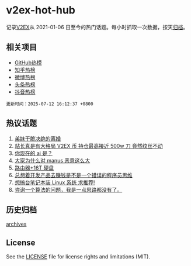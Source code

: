 # v2ex-hot-hub

 记录[V2EX](https://www.v2ex.com/)从 2021-01-06 日至今的热门话题。每小时抓取一次数据，按天[归档](archives)。
 
 ## 相关项目

- [GitHub热榜](https://github.com/snaildev/github-hot-hub)
- [知乎热榜](https://github.com/snaildev/zhihu-hot-hub)
- [微博热榜](https://github.com/snaildev/weibo-hot-hub)
- [头条热榜](https://github.com/snaildev/toutiao-hot-hub)
- [抖音热榜](https://github.com/snaildev/douyin-hot-hub)


 `更新时间：2025-07-12 16:12:37 +0800`

## 热议话题

1. [弟妹干脆决绝的离婚](https://www.v2ex.com/t/1144632)
1. [站长真是有大格局 V2EX 币 持仓最高接近 500w 刀 竟然纹丝不动](https://www.v2ex.com/t/1144709)
1. [你现在的 ai 是？](https://www.v2ex.com/t/1144664)
1. [大家为什么对 manus 恶意这么大](https://www.v2ex.com/t/1144640)
1. [路由器+16T 硬盘](https://www.v2ex.com/t/1144603)
1. [总想着开发产品去赚钱是不是一个错误的程序员思维](https://www.v2ex.com/t/1144710)
1. [想搞台笔记本装 Linux 系统 求推荐!](https://www.v2ex.com/t/1144643)
1. [咨询一个算法的问题，我是一点思路都没有了。](https://www.v2ex.com/t/1144608)

## 历史归档

[archives](archives)

## License

See the [LICENSE](LICENSE) file for license rights and limitations (MIT).
